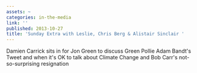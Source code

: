 ```yaml
---
assets: ~
categories: in-the-media
link: ''
published: 2013-10-27
title: 'Sunday Extra with Leslie, Chris Berg & Alistair Sinclair '
---
```

Damien Carrick sits in for Jon Green to discuss Green Pollie Adam Bandt's Tweet and when it's OK to talk about Climate Change and Bob Carr's not-so-surprising resignation 